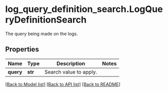 # log_query_definition_search.LogQueryDefinitionSearch

The query being made on the logs.
## Properties
Name | Type | Description | Notes
------------ | ------------- | ------------- | -------------
**query** | **str** | Search value to apply. | 

[[Back to Model list]](../README.md#documentation-for-models) [[Back to API list]](../README.md#documentation-for-api-endpoints) [[Back to README]](../README.md)


